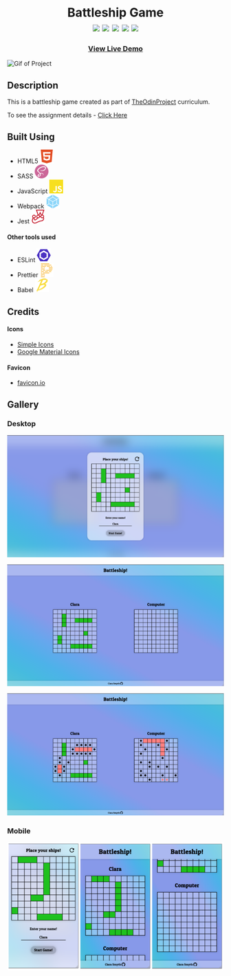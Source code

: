 <div  align=center>
	<h1>Battleship Game
	<br>
		<img src="https://img.shields.io/static/v1?label=&message=HTML&color=E34F26&style=for-the-badge&logo=HTML5&logoColor=white&logoWidth=&labelColor=&link=">
		<img src="https://img.shields.io/static/v1?label=&message=SASS&color=CC6699&style=for-the-badge&logo=sass&logoColor=FFF&logoWidth=&labelColor=&link=">
		<img src="https://img.shields.io/static/v1?label=&message=Javascript&color=F7DF1E&style=for-the-badge&logo=Javascript&logoColor=black&logoWidth=&labelColor=&link=">
		<img src="https://img.shields.io/static/v1?label=&message=Webpack&color=8DD6F9&style=for-the-badge&logo=webpack&logoColor=black&logoWidth=&labelColor=&link=">
		<img src="https://img.shields.io/static/v1?label=&message=JEST&color=C21325&style=for-the-badge&logo=JEST&logoColor=&logoWidth=&labelColor=&link=">
		<br>
	</h1>
	<h3><b><a href="https://clarasmyth.github.io/battleship/">View Live Demo</a></b></h3>
</div>

![Gif of Project]()

## Description

This is a battleship game created as part of [TheOdinProject](https://www.theodinproject.com) curriculum.

To see the assignment details - [Click Here](https://www.theodinproject.com/lessons/node-path-javascript-battleship)

## Built Using

-   HTML5 <img src="./readme-assets/html5.svg">
-   SASS <img src="./readme-assets/sass.svg">
-   JavaScript <img src="./readme-assets/javascript.svg">
-   Webpack <img src="./readme-assets/webpack.svg">
-   Jest <img src="./readme-assets/jest.svg">

#### Other tools used

-   ESLint <img src="./readme-assets/eslint.svg">
-   Prettier <img src="./readme-assets/prettier.svg">
-   Babel <img src="./readme-assets/babel.svg">

## Credits

#### Icons

-   [Simple Icons](https://simpleicons.org/)
-   [Google Material Icons](https://fonts.google.com/icons)

#### Favicon

-   [favicon.io](https://favicon.io/)

## Gallery

### Desktop

![Image of Project](./readme-assets/Images/desktop-modal.png)

![Image of Project](./readme-assets/Images/desktop-game.png)

![Image of Project](./readme-assets/Images/desktop-midgame.png)

### Mobile

![Image of Project](./readme-assets/Images/mobile.png)
